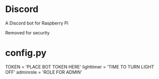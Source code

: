 # Discord
A Discord bot for Raspberry Pi 

 Removed for security
# config.py
  TOKEN = 'PLACE BOT TOKEN HERE'
  lighttimer = 'TIME TO TURN LIGHT OFF'
  adminrole = 'ROLE FOR ADMIN'

